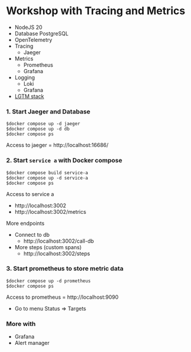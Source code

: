 # Workshop with Tracing and Metrics
* NodeJS 20
* Database PostgreSQL
* OpenTelemetry
* Tracing
  * Jaeger
* Metrics
  * Prometheus
  * Grafana
* Logging
  * Loki
  * Grafana
* [LGTM stack](https://github.com/grafana/docker-otel-lgtm)

### 1. Start Jaeger and Database
```
$docker compose up -d jaeger
$docker compose up -d db
$docker compose ps
```
Access to jaeger = http://localhost:16686/

### 2. Start `service a` with Docker compose
```
$docker compose build service-a
$docker compose up -d service-a
$docker compose ps
```

Access to service a
* http://localhost:3002
* http://localhost:3002/metrics

More endpoints
* Connect to db
  * http://localhost:3002/call-db
* More steps (custom spans)
  * http://localhost:3002/steps

### 3. Start prometheus to store metric data
```
$docker compose up -d prometheus
$docker compose ps
```

Access to prometheus = http://localhost:9090
* Go to menu Status => Targets

### More with
* Grafana
* Alert manager